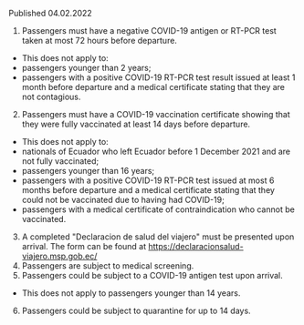 Published 04.02.2022
1. Passengers must have a negative COVID-19 antigen or RT-PCR test taken at most 72 hours before departure.
- This does not apply to:
- passengers younger than 2 years;
- passengers with a positive COVID-19 RT-PCR test result issued at least 1 month before departure and a medical certificate stating that they are not contagious.
2. Passengers must have a COVID-19 vaccination certificate showing that they were fully vaccinated at least 14 days before departure.
- This does not apply to:
- nationals of Ecuador who left Ecuador before 1 December 2021 and are not fully vaccinated;
- passengers younger than 16 years;
- passengers with a positive COVID-19 RT-PCR test issued at most 6 months before departure and a medical certificate stating that they could not be vaccinated due to having had COVID-19;
- passengers with a medical certificate of contraindication who cannot be vaccinated.
3. A completed "Declaracion de salud del viajero" must be presented upon arrival. The form can be found at <a href="https://declaracionsalud-viajero.msp.gob.ec/">https://declaracionsalud-viajero.msp.gob.ec/</a>
4. Passengers are subject to medical screening.
5. Passengers could be subject to a COVID-19 antigen test upon arrival.
- This does not apply to passengers younger than 14 years.
6. Passengers could be subject to quarantine for up to 14 days.